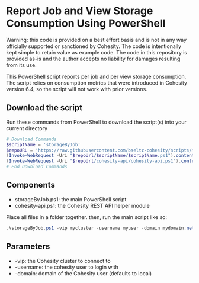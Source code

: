 # Report Job and View Storage Consumption Using PowerShell

Warning: this code is provided on a best effort basis and is not in any way officially supported or sanctioned by Cohesity. The code is intentionally kept simple to retain value as example code. The code in this repository is provided as-is and the author accepts no liability for damages resulting from its use.

This PowerShell script reports per job and per view storage consumption. The script relies on consumption metrics that were introduced in Cohesity version 6.4, so the script will not work with prior versions.

## Download the script

Run these commands from PowerShell to download the script(s) into your current directory

```powershell
# Download Commands
$scriptName = 'storageByJob'
$repoURL = 'https://raw.githubusercontent.com/bseltz-cohesity/scripts/master/powershell'
(Invoke-WebRequest -Uri "$repoUrl/$scriptName/$scriptName.ps1").content | Out-File "$scriptName.ps1"; (Get-Content "$scriptName.ps1") | Set-Content "$scriptName.ps1"
(Invoke-WebRequest -Uri "$repoUrl/cohesity-api/cohesity-api.ps1").content | Out-File cohesity-api.ps1; (Get-Content cohesity-api.ps1) | Set-Content cohesity-api.ps1
# End Download Commands
```

## Components

* storageByJob.ps1: the main PowerShell script
* cohesity-api.ps1: the Cohesity REST API helper module

Place all files in a folder together. then, run the main script like so:

```powershell
.\storageByJob.ps1 -vip mycluster -username myuser -domain mydomain.net
```

## Parameters

* -vip: the Cohesity cluster to connect to
* -username: the cohesity user to login with
* -domain: domain of the Cohesity user (defaults to local)

